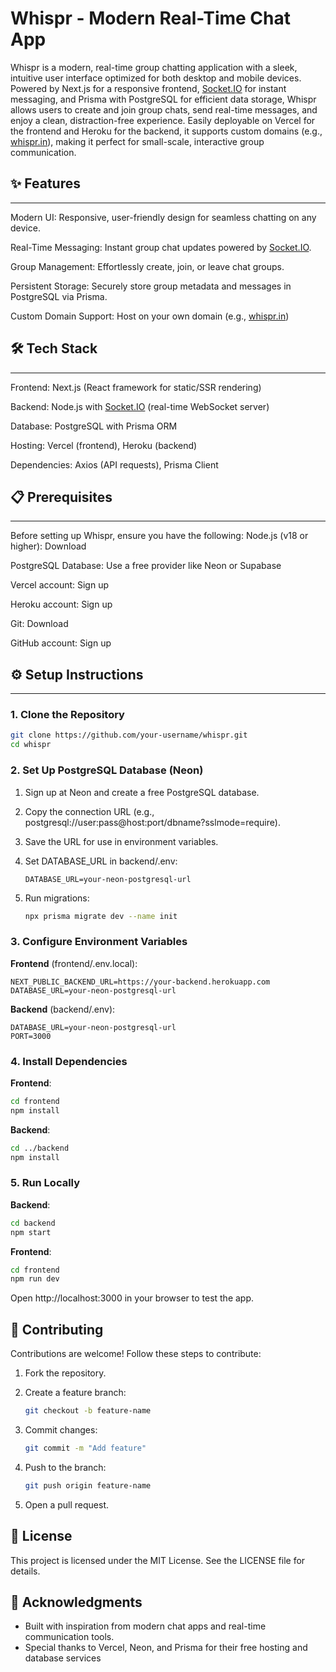 # Whispr - Modern Real-Time Chat App

Whispr is a modern, real-time group chatting application with a sleek, intuitive user interface optimized for both desktop and mobile devices. Powered by Next.js for a responsive frontend, [Socket.IO](http://socket.io/) for instant messaging, and Prisma with PostgreSQL for efficient data storage, Whispr allows users to create and join group chats, send real-time messages, and enjoy a clean, distraction-free experience. Easily deployable on Vercel for the frontend and Heroku for the backend, it supports custom domains (e.g., [whispr.in](http://whispr.in/)), making it perfect for small-scale, interactive group communication.

## ✨ Features

---

Modern UI: Responsive, user-friendly design for seamless chatting on any device.

Real-Time Messaging: Instant group chat updates powered by [Socket.IO](http://socket.io/).

Group Management: Effortlessly create, join, or leave chat groups.

Persistent Storage: Securely store group metadata and messages in PostgreSQL via Prisma.

Custom Domain Support: Host on your own domain (e.g., [whispr.in](http://whispr.in/))

## 🛠️ Tech Stack

---

Frontend: Next.js (React framework for static/SSR rendering)

Backend: Node.js with [Socket.IO](http://socket.io/) (real-time WebSocket server)

Database: PostgreSQL with Prisma ORM

Hosting: Vercel (frontend), Heroku (backend)

Dependencies: Axios (API requests), Prisma Client

## 📋 Prerequisites

---

Before setting up Whispr, ensure you have the following:
Node.js (v18 or higher): Download

PostgreSQL Database: Use a free provider like Neon or Supabase

Vercel account: Sign up

Heroku account: Sign up

Git: Download

GitHub account: Sign up

## ⚙️ Setup Instructions

---

### 1. Clone the Repository

```bash
git clone https://github.com/your-username/whispr.git
cd whispr
```

### 2. Set Up PostgreSQL Database (Neon)

1. Sign up at Neon and create a free PostgreSQL database.
2. Copy the connection URL (e.g., postgresql://user:pass@host:port/dbname?sslmode=require).
3. Save the URL for use in environment variables.
4. Set DATABASE_URL in backend/.env:

   ```
   DATABASE_URL=your-neon-postgresql-url
   ```

5. Run migrations:

   ```bash
   npx prisma migrate dev --name init
   ```

### 3. Configure Environment Variables

**Frontend** (frontend/.env.local):

```
NEXT_PUBLIC_BACKEND_URL=https://your-backend.herokuapp.com
DATABASE_URL=your-neon-postgresql-url
```

**Backend** (backend/.env):

```
DATABASE_URL=your-neon-postgresql-url
PORT=3000
```

### 4. Install Dependencies

**Frontend**:

```bash
cd frontend
npm install
```

**Backend**:

```bash
cd ../backend
npm install
```

### 5. Run Locally

**Backend**:

```bash
cd backend
npm start
```

**Frontend**:

```bash
cd frontend
npm run dev
```

Open http://localhost:3000 in your browser to test the app.

## 🤝 Contributing

Contributions are welcome! Follow these steps to contribute:

1. Fork the repository.
2. Create a feature branch:

   ```bash
   git checkout -b feature-name
   ```

3. Commit changes:

   ```bash
   git commit -m "Add feature"
   ```

4. Push to the branch:

   ```bash
   git push origin feature-name
   ```

5. Open a pull request.

## 📜 License

This project is licensed under the MIT License. See the LICENSE file for details.

## 🙏 Acknowledgments

- Built with inspiration from modern chat apps and real-time communication tools.
- Special thanks to Vercel, Neon, and Prisma for their free hosting and database services
